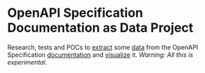 # OpenAPI Specification Documentation as Data Project

Research, tests and POCs to [extract](https://github.com/arno-di-loreto/openapi-specification-documentation-as-data/tree/main/oas-md-parser-python) some [data](specifications-data) from the OpenAPI Specification [documentation](specifications) and [visualize](oas-data-viewer-web-component/) it.
_Warning: All this is experimental._
